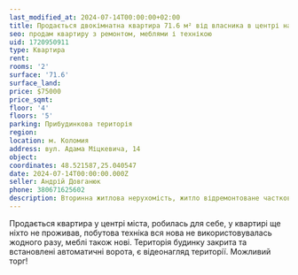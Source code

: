 ```yaml
---
last_modified_at: 2024-07-14T00:00:00+02:00
title: Продається двокімнатна квартира 71.6 м² від власника в центрі на А. Міцкевича
seo: продам квартиру з ремонтом, меблями і технікою
uid: 1720950911
type: Квартира
rent:
rooms: '2'
surface: '71.6'
surface_land:
price: $75000
price_sqmt:
floor: '4'
floors: '5'
parking: Прибудинкова територія
region:
location: м. Коломия
address: вул. Адама Міцкевича, 14
object:
coordinates: 48.521587,25.040547
date: 2024-07-14T00:00:00.000Z
seller: Андрій Довганюк
phone: 380671625602
description: Вторинна житлова нерухомість, житло відремонтоване частково з меблями і технікою, придатне і готове для проживання
---
```


Продається квартира у центрі міста, робилась для себе, у квартирі ще ніхто не проживав, побутова техніка вся нова не використовувалась жодного разу, меблі також нові. Територія будинку закрита та встановлені автоматичні ворота, є відеонагляд території. Можливий торг!
